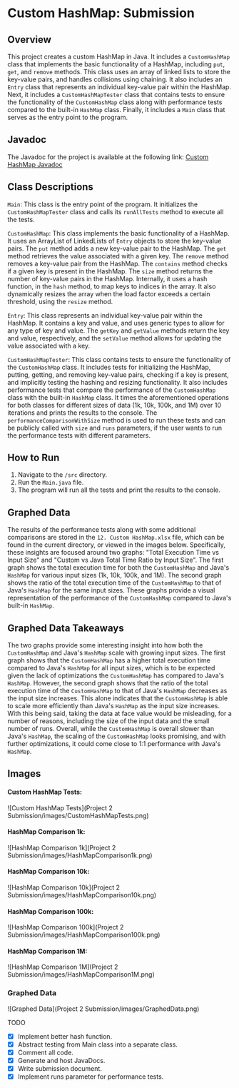 # Custom HashMap: Submission

## Overview

This project creates a custom HashMap in Java. It includes a `CustomHashMap` class that implements the basic functionality of a HashMap, including `put`, `get`, and `remove` methods. This class uses an array of linked lists to store the key-value pairs, and handles collisions using chaining. It also includes an `Entry` class that represents an individual key-value pair within the HashMap. Next, it includes a `CustomHashMapTester` class that contains tests to ensure the functionality of the `CustomHashMap` class along with performance tests compared to the built-in `HashMap` class. Finally, it includes a `Main` class that serves as the entry point to the program.

## Javadoc

The Javadoc for the project is available at the following link: [Custom HashMap Javadoc](https://custom-hashmap-docs.tylermong.dev/)

## Class Descriptions

`Main`: This class is the entry point of the program. It initializes the `CustomHashMapTester` class and calls its `runAllTests` method to execute all the tests.

`CustomHashMap`: This class implements the basic functionality of a HashMap. It uses an ArrayList of LinkedLists of `Entry` objects to store the key-value pairs. The `put` method adds a new key-value pair to the HashMap. The `get` method retrieves the value associated with a given key. The `remove` method removes a key-value pair from the HashMap. The `contains` method checks if a given key is present in the HashMap. The `size` method returns the number of key-value pairs in the HashMap. Internally, it uses a hash function, in the `hash` method, to map keys to indices in the array. It also dynamically resizes the array when the load factor exceeds a certain threshold, using the `resize` method.

`Entry`: This class represents an individual key-value pair within the HashMap. It contains a key and value, and uses generic types to allow for any type of key and value. The `getKey` and `getValue` methods return the key and value, respectively, and the `setValue` method allows for updating the value associated with a key.

`CustomHashMapTester`: This class contains tests to ensure the functionality of the `CustomHashMap` class. It includes tests for initializing the HashMap, putting, getting, and removing key-value pairs, checking if a key is present, and implicitly testing the hashing and resizing functionality. It also includes performance tests that compare the performance of the `CustomHashMap` class with the built-in `HashMap` class. It times the aforementioned operations for both classes for different sizes of data (1k, 10k, 100k, and 1M) over 10 iterations and prints the results to the console. The `performanceComparisonWithSize` method is used to run these tests and can be publicly called with `size` and `runs` parameters, if the user wants to run the performance tests with different parameters.

## How to Run

1. Navigate to the `/src` directory.
2. Run the `Main.java` file.
3. The program will run all the tests and print the results to the console.

## Graphed Data

The results of the performance tests along with some additional comparisons are stored in the `12. Custom HashMap.xlsx` file, which can be found in the current directory, or viewed in the images below. Specifically, these insights are focused around two graphs: "Total Execution Time vs Input Size" and "Custom vs Java Total Time Ratio by Input Size". The first graph shows the total execution time for both the `CustomHashMap` and Java's `HashMap` for various input sizes (1k, 10k, 100k, and 1M). The second graph shows the ratio of the total execution time of the `CustomHashMap` to that of Java's `HashMap` for the same input sizes. These graphs provide a visual representation of the performance of the `CustomHashMap` compared to Java's built-in `HashMap`.

## Graphed Data Takeaways

The two graphs provide some interesting insight into how both the `CustomHashMap` and Java's `HashMap` scale with growing input sizes. The first graph shows that the `CustomHashMap` has a higher total execution time compared to Java's `HashMap` for all input sizes, which is to be expected given the lack of optimizations the `CustomHashMap` has compared to Java's `HashMap`. However, the second graph shows that the ratio of the total execution time of the `CustomHashMap` to that of Java's `HashMap` decreases as the input size increases. This alone indicates that the `CustomHashMap` is able to scale more efficiently than Java's `HashMap` as the input size increases. With this being said, taking the data at face value would be misleading, for a number of reasons, including the size of the input data and the small number of runs. Overall, while the `CustomHashMap` is overall slower than Java's `HashMap`, the scaling of the `CustomHashMap` looks promising, and with further optimizations, it could come close to 1:1 performance with Java's `HashMap`.

## Images

#### Custom HashMap Tests:

![Custom HashMap Tests](Project 2 Submission/images/CustomHashMapTests.png)

#### HashMap Comparison 1k:

![HashMap Comparison 1k](Project 2 Submission/images/HashMapComparison1k.png)

#### HashMap Comparison 10k:

![HashMap Comparison 10k](Project 2 Submission/images/HashMapComparison10k.png)

#### HashMap Comparison 100k:

![HashMap Comparison 100k](Project 2 Submission/images/HashMapComparison100k.png)

#### HashMap Comparison 1M:

![HashMap Comparison 1M](Project 2 Submission/images/HashMapComparison1M.png)

### Graphed Data

![Graphed Data](Project 2 Submission/images/GraphedData.png)

TODO

- [X] Implement better hash function.
- [X] Abstract testing from Main class into a separate class.
- [X] Comment all code.
- [X] Generate and host JavaDocs.
- [X] Write submission document.
- [X] Implement runs parameter for performance tests.
